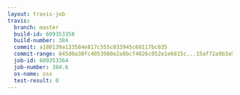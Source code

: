```yaml
---
layout: travis-job
travis:
  branch: master
  build-id: 609353358
  build-number: 384
  commit: a180139a133584e817c555c033945c68117bc035
  commit-range: 845d0a38fc4053980e2a8bcf4026c052e1e6815c...15af72a9b3a9271bb623d8f61cc0f103500c3405
  job-id: 609353364
  job-number: 384.6
  os-name: osx
  test-result: 0
---
```


